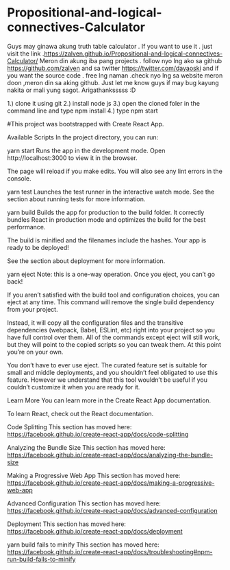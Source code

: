 # Propositional-and-logical-connectives-Calculator

Guys may ginawa akung truth table calculator . If you want to use it . just visit the link .https://zalven.github.io/Propositional-and-logical-connectives-Calculator/ Meron din akung iba pang projects . follow nyo lng ako sa github https://github.com/zalven and sa twitter https://twitter.com/dayaoski and if you want the source code . free lng naman .check nyo lng sa website meron doon ,meron din sa aking github. Just let me know guys if may bug kayung nakita or mali yung sagot. Arigathanksssss :D

1.) clone it using git 2.) install node js 3.) open the cloned foler in the command line and type npm install 4.) type npm start

#This project was bootstrapped with Create React App.

Available Scripts In the project directory, you can run:

yarn start Runs the app in the development mode. Open http://localhost:3000 to view it in the browser.

The page will reload if you make edits. You will also see any lint errors in the console.

yarn test Launches the test runner in the interactive watch mode. See the section about running tests for more information.

yarn build Builds the app for production to the build folder. It correctly bundles React in production mode and optimizes the build for the best performance.

The build is minified and the filenames include the hashes. Your app is ready to be deployed!

See the section about deployment for more information.

yarn eject Note: this is a one-way operation. Once you eject, you can’t go back!

If you aren’t satisfied with the build tool and configuration choices, you can eject at any time. This command will remove the single build dependency from your project.

Instead, it will copy all the configuration files and the transitive dependencies (webpack, Babel, ESLint, etc) right into your project so you have full control over them. All of the commands except eject will still work, but they will point to the copied scripts so you can tweak them. At this point you’re on your own.

You don’t have to ever use eject. The curated feature set is suitable for small and middle deployments, and you shouldn’t feel obligated to use this feature. However we understand that this tool wouldn’t be useful if you couldn’t customize it when you are ready for it.

Learn More You can learn more in the Create React App documentation.

To learn React, check out the React documentation.

Code Splitting This section has moved here: https://facebook.github.io/create-react-app/docs/code-splitting

Analyzing the Bundle Size This section has moved here: https://facebook.github.io/create-react-app/docs/analyzing-the-bundle-size

Making a Progressive Web App This section has moved here: https://facebook.github.io/create-react-app/docs/making-a-progressive-web-app

Advanced Configuration This section has moved here: https://facebook.github.io/create-react-app/docs/advanced-configuration

Deployment This section has moved here: https://facebook.github.io/create-react-app/docs/deployment

yarn build fails to minify This section has moved here: https://facebook.github.io/create-react-app/docs/troubleshooting#npm-run-build-fails-to-minify
